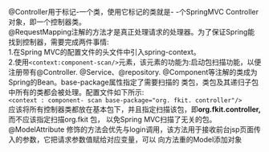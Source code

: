 @Controller用于标记-一个类，使用它标记的类就是- -个SpringMVC Controller对象，即一个控制器类。<br>
@RequestMapping注解的方法才是真正处理请求的处理器。为了保证Spring能找到控制器，需要完成两件事情:<br>
  1.在Spring MVC的配置文件的头文件中引入spring-context。<br>
  2.使用`<context:component-scan/>`元素，该元素的功能为:启动包扫描功能，以便注册带有@Controller. 
  @Service、@repository. @Component等注解的类成为Spring的Bean。base-package属性指定了需要扫描的
  类包，类包及其递归子包中所有的类都会被处理。配置文件如下所示:<BR>
  `<context : component- scan base-package="org. fkit. controller"/>`<br>
  应该将所有控制器类都放在基本包下，并且指定扫描该包，即**org.fkit.controller,** 而不应该指定扫描org.fkit 包，
    以免Spring MVC扫描了无关的包。<br>
@ModelAttribute 修饰的方法会优先与login调用，该方法用于接收前台jsp页面传入的参数，它把请求参数值赋给对应变量，可以
向方法重的Model添加对象